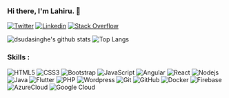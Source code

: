 ### Hi there, I'm Lahiru. 👋
[![Twitter](https://img.shields.io/badge/-Twitter-222222?style=flat-square&logo=twitter&logoColor=white&link=https://twitter.com/d_sudasinghe)](https://twitter.com/d_sudasinghe)
[![Linkedin](https://img.shields.io/badge/-LinkedIn-222222?style=flat-square&logo=Linkedin&logoColor=white&link=https://www.linkedin.com/in/dananjaya-sudasinghe-a29545183/)](https://www.linkedin.com/in/dananjaya-sudasinghe-a29545183/)
[![Stack Overflow](https://img.shields.io/badge/-Stack%20Overflow-222222?style=flat-square&logo=stack-overflow&logoColor=white&link=https://stackoverflow.com/users/11349010/dananjaya-sudasinghe?tab=profile)](https://stackoverflow.com/users/11349010/dananjaya-sudasinghe?tab=profile)

![dsudasinghe's github stats](https://github-readme-stats.vercel.app/api?username=dsudasinghe&show_icons=true&hide_border=true)
![Top Langs](https://github-readme-stats.vercel.app/api/top-langs/?username=dsudasinghe&layout=compact)

### Skills : <br/>
![HTML5](https://img.shields.io/badge/-HTML5-E34F26?style=flat-square&logo=html5&logoColor=white)
![CSS3](https://img.shields.io/badge/-CSS3-1572B6?style=flat-square&logo=css3)
![Bootstrap](https://img.shields.io/badge/-Bootstrap-563D7C?style=flat-square&logo=bootstrap)
![JavaScript](https://img.shields.io/badge/-JavaScript-black?style=flat-square&logo=javascript)
![Angular](https://img.shields.io/badge/-Angular-DD0031?style=flat-square&logo=angular)
![React](https://img.shields.io/badge/-React.js-2088FF?style=flat-square&logo=react)
![Nodejs](https://img.shields.io/badge/-Nodejs-black?style=flat-square&logo=Node.js)
![Java](https://img.shields.io/badge/-Java-red?style=flat-square&logo=java)
![Flutter](https://img.shields.io/badge/-Flutter-02569B?style=flat-square&logo=flutter)
![PHP](https://img.shields.io/badge/PHP-black?style=flat-square&logo=php)
![Wordpress](https://img.shields.io/badge/Wordpress-1572B6?style=flat-square&logo=wordpress)
![Git](https://img.shields.io/badge/-Git-black?style=flat-square&logo=git)
![GitHub](https://img.shields.io/badge/-GitHub-181717?style=flat-square&logo=github)
![Docker](https://img.shields.io/badge/-Docker-black?style=flat-square&logo=docker)
![Firebase](https://img.shields.io/badge/Firebase-007ACC?style=flat-square&logo=firebase)
![AzureCloud](https://img.shields.io/badge/Microsoft%20Azure-02569B?style=flat-square&logo=microsoft-azure)
![Google Cloud](https://img.shields.io/badge/Google%20Cloud-black?style=flat-square&logo=google-cloud)


